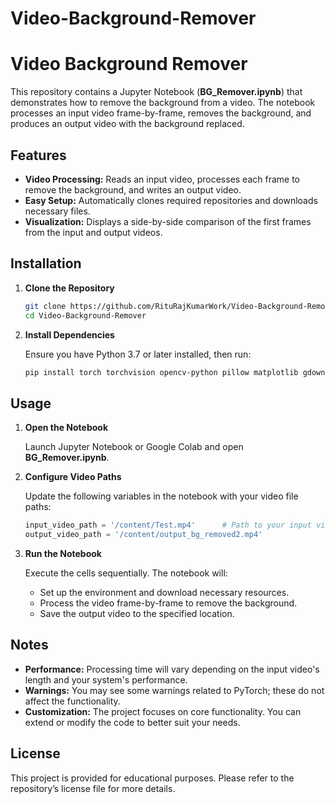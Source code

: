 # Video-Background-Remover
# Video Background Remover

This repository contains a Jupyter Notebook (**BG_Remover.ipynb**) that demonstrates how to remove the background from a video. The notebook processes an input video frame-by-frame, removes the background, and produces an output video with the background replaced.

## Features

- **Video Processing:** Reads an input video, processes each frame to remove the background, and writes an output video.
- **Easy Setup:** Automatically clones required repositories and downloads necessary files.
- **Visualization:** Displays a side-by-side comparison of the first frames from the input and output videos.

## Installation

1. **Clone the Repository**

   ```bash
   git clone https://github.com/RituRajKumarWork/Video-Background-Remover.git
   cd Video-Background-Remover
   ```

2. **Install Dependencies**

   Ensure you have Python 3.7 or later installed, then run:

   ```bash
   pip install torch torchvision opencv-python pillow matplotlib gdown
   ```

## Usage

1. **Open the Notebook**

   Launch Jupyter Notebook or Google Colab and open **BG_Remover.ipynb**.

2. **Configure Video Paths**

   Update the following variables in the notebook with your video file paths:

   ```python
   input_video_path = '/content/Test.mp4'      # Path to your input video
   output_video_path = '/content/output_bg_removed2.mp4'
   ```

3. **Run the Notebook**

   Execute the cells sequentially. The notebook will:
   - Set up the environment and download necessary resources.
   - Process the video frame-by-frame to remove the background.
   - Save the output video to the specified location.

## Notes

- **Performance:** Processing time will vary depending on the input video's length and your system's performance.
- **Warnings:** You may see some warnings related to PyTorch; these do not affect the functionality.
- **Customization:** The project focuses on core functionality. You can extend or modify the code to better suit your needs.

## License

This project is provided for educational purposes. Please refer to the repository’s license file for more details.
